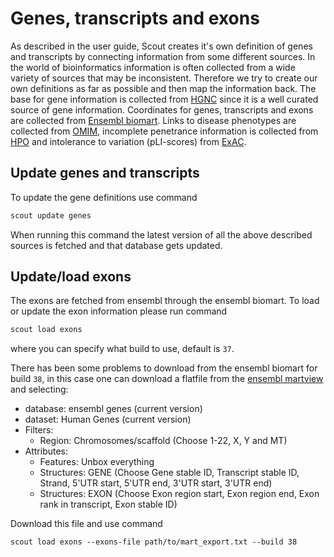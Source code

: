 # Genes, transcripts and exons

As described in the user guide, Scout creates it's own definition of genes and transcripts by connecting information from some different sources. In the world of bioinformatics information is often collected from a wide variety of sources that may be inconsistent. Therefore we try to create our own definitions as far as possible and then map the information back.
The base for gene information is collected from [HGNC][hgnc] since it is a well curated source of gene information.
Coordinates for genes, transcripts and exons are collected from [Ensembl biomart][biomart].
Links to disease phenotypes are collected from [OMIM][omim], incomplete penetrance information is collected from [HPO][hpo] and intolerance to variation (pLI-scores) from [ExAC][exac].


## Update genes and transcripts

To update the gene definitions use command

```bash
scout update genes
```

When running this command the latest version of all the above described sources is fetched and that database gets updated.


## Update/load exons

The exons are fetched from ensembl through the ensembl biomart. To load or update the exon information please run command

```bash
scout load exons
```
where you can specify what build to use, default is `37`.

There has been some problems to download from the ensembl biomart for build `38`, in this case one can download a flatfile from
the [ensembl martview][martview] and selecting:

- database: ensembl genes (current version)
- dataset: Human Genes (current version)
- Filters:
    - Region: Chromosomes/scaffold (Choose 1-22, X, Y and MT)
- Attributes:
    - Features: Unbox everything
    - Structures: GENE (Choose Gene stable ID, Transcript stable ID, Strand, 5'UTR start, 5'UTR end,
                        3'UTR start, 3'UTR end)
    - Structures: EXON (Choose Exon region start, Exon region end, Exon rank in transcript, Exon stable ID)

Download this file and use command
```
scout load exons --exons-file path/to/mart_export.txt --build 38
```


[martview]: https://www.ensembl.org/biomart/martview
[hgnc]: https://www.genenames.org
[biomart]: http://www.ensembl.org/biomart/martview/63a1d476e23a0672e6c89d0e80fb62b5
[omim]: https://omim.org
[hpo]: https://human-phenotype-ontology.github.io
[exac]: http://exac.broadinstitute.org/faq
